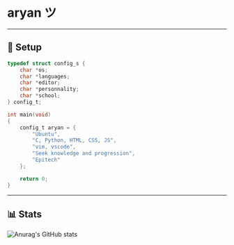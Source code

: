 # aryan ツ

---

## 🌟 Setup

``` C
typedef struct config_s {
    char *os;
    char *languages;
    char *editor;
    char *personnality;
    char *school;
} config_t;

int main(void)
{
    config_t aryan = { 
        "Ubuntu",
        "C, Python, HTML, CSS, JS",
        "vim, vscode",
        "Seek knowledge and progression",
        "Epitech" 
    };

    return 0;
}
```
---

## 📊 Stats

![Anurag's GitHub stats](https://github-readme-stats.vercel.app/api?username=Txtsuya&show_icons=true&theme=transparent)
